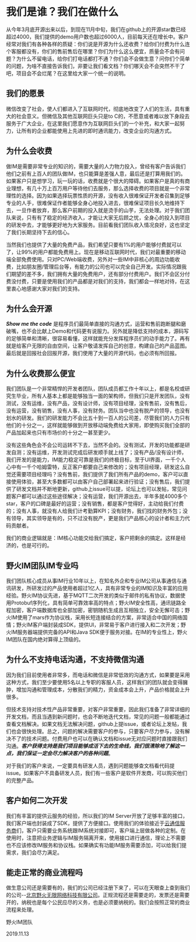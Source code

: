# 我们是谁？我们在做什么
从今年3月底开源出来以后，到现在11月中旬，我们在github上的开源star数已经超过4000，我们提供的demo用户数也超过6000人，目前每天还在增长中。客户经常对我们有各种各样的质疑：你们说是开源为什么还收费？给你们付费为什么连个客服都没有，你们的售前售后在哪里？你们为什么这么便宜，质量会不会有问题？为什么不留电话，给你们打电话都打不通？你们会不会做生意？问你们个简单的问题，为啥不直接告诉我们，非要让我们看文档？你们哪天会不会突然不干了吧，项目会不会烂尾？在这里给大家一个统一的说明。

## 我们的愿景
微信改变了社会，使人们都进入了互联网时代，彻底地改变了人们的生活，具有重大的社会意义。但微信及其他互联网巨头只是to C的，不愿意或者难以放下身段去服务于广大企业，在这里我们愿意作为互联网巨头们的一个补充，和大家一起努力，让所有的企业都能使用上先进的即时通讯能力，改变企业的沟通方式。

## 为什么会收费
做IM是需要非常专业的知识的，需要大量的人力物力投入，曾经有客户告诉我们他们之前有上百人的团队做IM，也只能算是差强人意，最后还是打算用我们的。如果客户只是想学习，玩一玩的话，收费就是个很大的障碍。如果客户是真的有商业理想，有几十万上百万用户等待他们去服务，那么选择收费的项目就是一个非常理性的选择。因为如果选择玩票性质的开源，没有收入很难保证开发者召集到足够专业的人手，很难保证作者能够全身心地投入进去，很难保证项目长久地维持下去，一旦作者放弃，那么客户前期的投入就是烫手的山芋，无法处理。对于我们团队来说，只有有了稳定的经济收入，才能让大家无后顾之忧，全身心的投入到项目的研发中去，才能够更好地为大家服务。目前看我们团队收入情况良好，这也坚定了我们长期坚持下去的信心。

当然我们也提供了大量的免费产品，我们希望只要有1%的用户能够付费就可以了，让99%的用户都能免费用上。现在是移动互联网时代，我们对最重要的移动端全部免费使用。只对PC/Web端收费，另外对一些IM中非核心的周边功能收费，比如朋友圈/管理后台等，有能力的公司也可以完全自己开发。实际情况跟我们期望的差不多，我们拥有大量的免费用户，还有部分付费用户。我们不会区分付费没付费，只要是使用我们的产品都是对我们的支持，我们都会一样地对待，在这里衷心地感谢大家对我们的支持。

## 为什么会开源
***Show me the code*** 是程序员们最简单直接的沟通方式，运营和售前跑断腿和磨破嘴，也不会比献上Demo和代码更有说服力。另外就是降低支持的成本，源码写的足够简单和清晰，很容易看懂，这样就能充分发挥程序员们的动手能力了。再有就是给客户无限的自由空间，让客户敬请发挥自己的创意，构建自己的产品蓝图。最后就是回报社会回报开源，我们使用了大量的开源代码，也必须有所回报。

## 为什么收费那么便宜
我们团队是一个非常精悍的开发者团队，团队成员都工作十年以上，都是名校或研究生毕业，所有人基本上都是能够独当一面的架构师，但我们只是开发团队，没有测试，没有运维，没有产品，没有设计师，没有项目经理，没有售前，没有售后，没有运营，没有销售，没有人事，没有财务。团队当中也没有脱产的领导，也没有划水的研发。我们的研发能力不会比五十到一百人的公司差，尽管我们的人力只有他们的十分之一，这样就能够做到开放移动端免费给大家用，即使购买我们全部的产品加起来也只有市场价的十分之一甚至更少。

没有这些角色会不会公司运转不下去，当然不会的。没有测试，开发的功能都是研发自测；没有运维，开发测试完成后研发顺手就上线了；没有产品/没有设计师，我们开发的是能力，IM能力稳定可靠是我们的终极目标，至于UI界面，一千个人心中有一千个哈姆雷特，反正客户都要自己来修改的；没有项目经理，研发这么自觉还需要项目经理吗？没有售前，我们提供了我们所有产品的demo，客户可以直接使用体验，甚至大多数都可以由客户自己部署起来进行验证；没有售后，我们提供了研发文档并不断地更新，github上issue可以提，论坛上也可以发帖，常见问题客户都可以通过这些途径解决；没有运营，我们开源出去，半年多就4000多个star，客户的口碑是最好的运营；没有销售，都是客户觉得好，主动给我们付费的；没有人事，就没有人给我们计考勤算KPI；没有财务，我们找的财务外包；没有领导，其实领导是有的，只不过没有脱产，更是我们产品核心的设计者和主力代码贡献者。

我们的商业逻辑就是：IM核心功能交给我们搞定，客户把剩余的搞定。这样是经济的，也是可行的。

## 野火IM团队IM专业吗
我们团队核心成员从事IM行业10年以上，在知名外企和专业IM公司从事通信与通讯研发，所研发过的产品使用者超过1亿人，具有非常专业的IM知识及丰富的应用经验。野火IM协议先进，基于MQTT二次开发的类似于邮件的私有协议，数据使用Protobuf序列化，具有简单可靠效率高的特点；野火IM安全性高，通讯链路全程加密，客户端数据库也全部加密，密钥随机生成且互相独立，安全无懈可击；野火IM使用了mars作为协议栈，采用长短连接结合的方案，非常适合中国的网络国情；野火IM客户端封装成SDK，提供UI，非常易于客户进行接入和二次开发；野火IM服务器端提供完备的API和Java SDK便于服务对接。在IM的专业性上，野火IM团队在国内绝对算得上顶级的。

## 为什么不支持电话沟通，不支持微信沟通
因为我们目前使用者非常多，而电话和微信是非常低效的沟通方式，如果要是采用这种方式，我们至少要使用5名以上专职的客服人员，这样我们的团队就会变得臃肿，增加沟通和管理成本，分散我们的精力，资金成本会上升，产品价格就会上升很多。

但技术支持对技术性产品非常重要，对客户非常重要，因此我们准备了非常详细的开发文档，而且当遇到新问题时，也会不断地迭代文档，常见的问题一般都能通过查看文档解决。如果文档无法解决问题，github上提issue，或者论坛上发帖，我们也会很快处理。总之，问题的解决需要客户的参与，只要客户尽力参与，没有解决不了的技术问题。付费用户也可以在确认文档和issue无对应问题时直接跟我们沟通。***客户获得支持是我们项目能够成活下去的生命线，我们很清除地了解这一点，我们保证一定会尽力解决客户的各种问题***。

对于我们的客户来说，一定要具有研发人员，遇到问题能够查文档看代码提issue。如果客户不具备研发人员，我们有一些客户是软件开发商，可以购买他们的完整产品。

## 客户如何二次开发
我们有丰富的提供云服务的经验，所以我们的IM Server开放了足够丰富的接口，我们客户端也封装成了SDK，提供了方便接口。使用我们的体验接近于[云通信服务商](https://www.baidu.com/s?wd=%E4%BA%91%E9%80%9A%E4%BF%A1%E6%9C%8D%E5%8A%A1%E5%B9%B3%E5%8F%B0&tn=84053098_3_dg&ie=utf-8)们，客户只需要业务系统跟IM系统对接即可，客户端上层做各种的定制。在使用时，注意把业务逻辑与IM服务隔离开来，使用接口进行通信，理论上不需要也不应该修改IM服务和协议栈。如果确实有功能IM服务需要添加，可以给我们提需求，我们会尽力满足。

## 能走正常的商业流程吗
做生意公司还是需要有的，我们的公司已经注册下来了，可以在天眼查上查到我们的公司--[北京野火无限网络科技有限公司](https://www.tianyancha.com/company/3384002750)。正规流程还是需要走的，发票还是需要开的，纳税也是每个公民应尽的义务，也是必须要纳税的。我们会按照正常的商业流程来处理。

野火IM团队

2019.11.13
